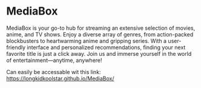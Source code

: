 # MediaBox
 MediaBox is your go-to hub for streaming an extensive selection of movies, anime, and TV shows. Enjoy a diverse array of genres, from action-packed blockbusters to heartwarming anime and gripping series. With a user-friendly interface and personalized recommendations, finding your next favorite title is just a click away. Join us and immerse yourself in the world of entertainment—anytime, anywhere!

Can easily be accessable wit this link: https://longkidkoolstar.github.io/MediaBox/